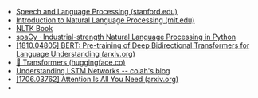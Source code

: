 - [Speech and Language Processing (stanford.edu)](https://web.stanford.edu/~jurafsky/slp3/)
- [Introduction to Natural Language Processing (mit.edu)](https://mitpress.mit.edu/9780262042840/introduction-to-natural-language-processing/)
- [NLTK Book](https://www.nltk.org/book/)
- [spaCy · Industrial-strength Natural Language Processing in Python](https://spacy.io/)
- [[1810.04805] BERT: Pre-training of Deep Bidirectional Transformers for Language Understanding (arxiv.org)](https://arxiv.org/abs/1810.04805)
- [🤗 Transformers (huggingface.co)](https://huggingface.co/docs/transformers/index)
- [Understanding LSTM Networks -- colah's blog](https://colah.github.io/posts/2015-08-Understanding-LSTMs/)
- [[1706.03762] Attention Is All You Need (arxiv.org)](https://arxiv.org/abs/1706.03762)
- 